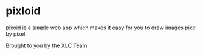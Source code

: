 
# pixloid

pixoid is a simple web app which makes it easy for you to draw images pixel by
pixel.



Brought to you by the [XLC Team](http://xlc-team.info). 


